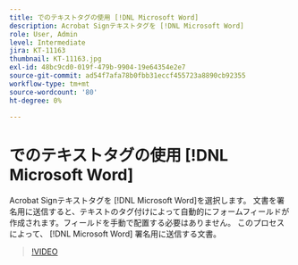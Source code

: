 ```yaml
---
title: でのテキストタグの使用 [!DNL Microsoft Word]
description: Acrobat Signテキストタグを [!DNL Microsoft Word]
role: User, Admin
level: Intermediate
jira: KT-11163
thumbnail: KT-11163.jpg
exl-id: 48bc9cd0-019f-479b-9904-19e64354e2e7
source-git-commit: ad54f7afa78b0fbb31eccf455723a8890cb92355
workflow-type: tm+mt
source-wordcount: '80'
ht-degree: 0%

---
```


# でのテキストタグの使用 [!DNL Microsoft Word]

Acrobat Signテキストタグを [!DNL Microsoft Word]を選択します。 文書を署名用に送信すると、テキストのタグ付けによって自動的にフォームフィールドが作成されます。フィールドを手動で配置する必要はありません。 このプロセスによって、 [!DNL Microsoft Word] 署名用に送信する文書。

>[!VIDEO](https://video.tv.adobe.com/v/3409482?quality=12&learn=on&hidetitle=true)
